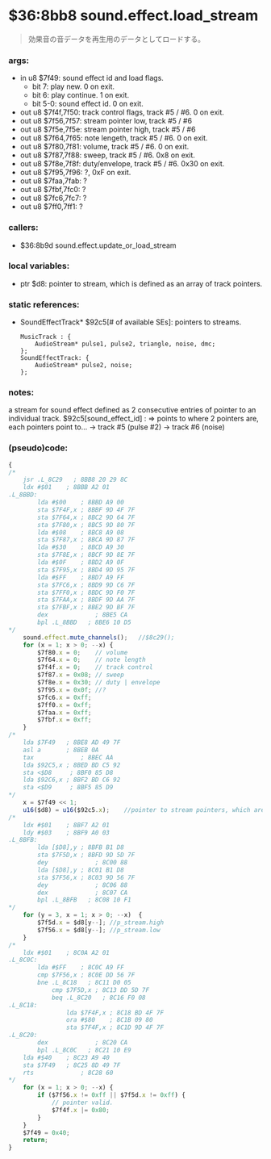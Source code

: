 ﻿
# $36:8bb8 sound.effect.load_stream
> 効果音の音データを再生用のデータとしてロードする。

### args:
+	in u8 $7f49: sound effect id and load flags.
	- bit 7: play new. 0 on exit.
	- bit 6: play continue. 1 on exit.
	- bit 5-0: sound effect id. 0 on exit.
+	out u8 $7f4f,7f50: track control flags, track #5 / #6. 0 on exit.
+	out u8 $7f56,7f57: stream pointer low, track #5 / #6
+	out u8 $7f5e,7f5e: stream pointer high, track #5 / #6
+	out u8 $7f64,7f65: note lengeth, track #5 / #6. 0 on exit.
+	out u8 $7f80,7f81: volume, track #5 / #6. 0 on exit.
+	out u8 $7f87,7f88: sweep, track #5 / #6. 0x8 on exit.
+	out u8 $7f8e,7f8f: duty/envelope, track #5 / #6. 0x30 on exit.
+	out u8 $7f95,7f96: ?, 0xF on exit.
+	out u8 $7faa,7fab: ?
+	out u8 $7fbf,7fc0: ?
+	out u8 $7fc6,7fc7: ?
+	out u8 $7ff0,7ff1: ?

### callers:
+	$36:8b9d sound.effect.update_or_load_stream

### local variables:
+	ptr $d8: pointer to stream, which is defined as an array of track pointers.

### static references:
+	SoundEffectTrack* $92c5[# of available SEs]: pointers to streams.

		MusicTrack : {
			AudioStream* pulse1, pulse2, triangle, noise, dmc;
		};
		SoundEffectTrack: {
			AudioStream* pulse2, noise;
		};

### notes:
a stream for sound effect defined as 2 consecutive entries of pointer to an individual track.
$92c5[sound_effect_id] :
=> points to where 2 pointers are, each pointers point to...
-> track #5 (pulse #2) 
-> track #6 (noise)

### (pseudo)code:
```js
{
/*
    jsr .L_8C29   ; 8BB8 20 29 8C
    ldx #$01    ; 8BBB A2 01
.L_8BBD:
        lda #$00    ; 8BBD A9 00
        sta $7F4F,x ; 8BBF 9D 4F 7F
        sta $7F64,x ; 8BC2 9D 64 7F
        sta $7F80,x ; 8BC5 9D 80 7F
        lda #$08    ; 8BC8 A9 08
        sta $7F87,x ; 8BCA 9D 87 7F
        lda #$30    ; 8BCD A9 30
        sta $7F8E,x ; 8BCF 9D 8E 7F
        lda #$0F    ; 8BD2 A9 0F
        sta $7F95,x ; 8BD4 9D 95 7F
        lda #$FF    ; 8BD7 A9 FF
        sta $7FC6,x ; 8BD9 9D C6 7F
        sta $7FF0,x ; 8BDC 9D F0 7F
        sta $7FAA,x ; 8BDF 9D AA 7F
        sta $7FBF,x ; 8BE2 9D BF 7F
        dex             ; 8BE5 CA
        bpl .L_8BBD   ; 8BE6 10 D5
*/
	sound.effect.mute_channels();	//$8c29();
	for (x = 1; x > 0; --x) {
		$7f80.x = 0;	// volume
		$7f64.x = 0;	// note length
		$7f4f.x = 0;	// track control
		$7f87.x = 0x08;	// sweep
		$7f8e.x = 0x30;	// duty | envelope
		$7f95.x = 0x0f;	//?
		$7fc6.x = 0xff;
		$7ff0.x = 0xff;
		$7faa.x = 0xff;
		$7fbf.x = 0xff;
	}
/*
    lda $7F49   ; 8BE8 AD 49 7F
    asl a       ; 8BEB 0A
    tax             ; 8BEC AA
    lda $92C5,x ; 8BED BD C5 92
    sta <$D8     ; 8BF0 85 D8
    lda $92C6,x ; 8BF2 BD C6 92
    sta <$D9     ; 8BF5 85 D9
*/
	x = $7f49 << 1;
	u16($d8) = u16($92c5.x);	//pointer to stream pointers, which are array of pointers to each track
/*
    ldx #$01    ; 8BF7 A2 01
    ldy #$03    ; 8BF9 A0 03
.L_8BFB:
        lda [$D8],y ; 8BFB B1 D8
        sta $7F5D,x ; 8BFD 9D 5D 7F
        dey             ; 8C00 88
        lda [$D8],y ; 8C01 B1 D8
        sta $7F56,x ; 8C03 9D 56 7F
        dey             ; 8C06 88
        dex             ; 8C07 CA
        bpl .L_8BFB   ; 8C08 10 F1
*/
	for (y = 3, x = 1; x > 0; --x)  {
		$7f5d.x = $d8[y--];	//p_stream.high
		$7f56.x = $d8[y--];	//p_stream.low
	}
/*
    ldx #$01    ; 8C0A A2 01
.L_8C0C:
		lda #$FF    ; 8C0C A9 FF
		cmp $7F56,x ; 8C0E DD 56 7F
		bne .L_8C18   ; 8C11 D0 05
			cmp $7F5D,x ; 8C13 DD 5D 7F
			beq .L_8C20   ; 8C16 F0 08
.L_8C18:
				lda $7F4F,x ; 8C18 BD 4F 7F
				ora #$80    ; 8C1B 09 80
				sta $7F4F,x ; 8C1D 9D 4F 7F
.L_8C20:
		dex             ; 8C20 CA
		bpl .L_8C0C   ; 8C21 10 E9
    lda #$40    ; 8C23 A9 40
    sta $7F49   ; 8C25 8D 49 7F
    rts             ; 8C28 60
*/
	for (x = 1; x > 0; --x) {
		if ($7f56.x != 0xff || $7f5d.x != 0xff) {
			// pointer valid.
			$7f4f.x |= 0x80;
		}
	}
	$7f49 = 0x40;
	return;
}
```

